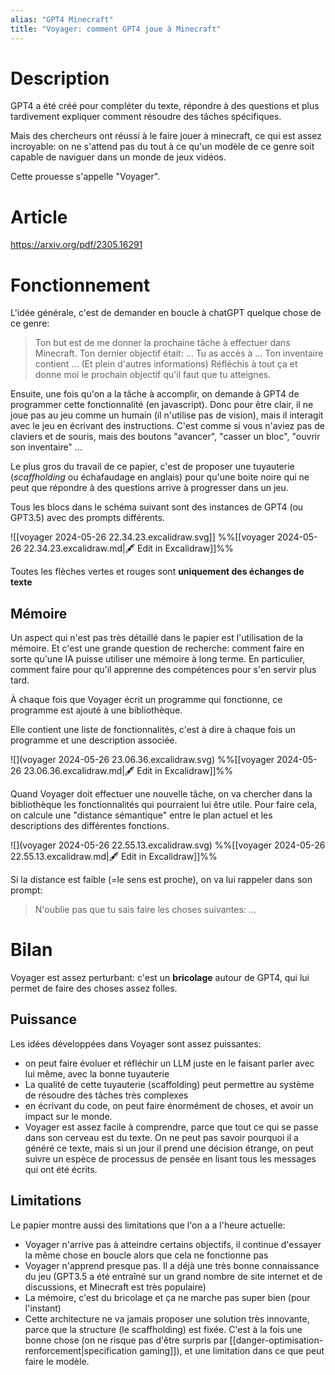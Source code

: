 ```yaml
---
alias: "GPT4 Minecraft"
title: "Voyager: comment GPT4 joue à Minecraft"
---
```


# Description

GPT4 a été créé pour compléter du texte, répondre à des questions et plus tardivement expliquer comment résoudre des tâches spécifiques.

Mais des chercheurs ont réussi à le faire jouer à minecraft, ce qui est assez incroyable: on ne s'attend pas du tout à ce qu'un modèle de ce genre soit capable de naviguer dans un monde de jeux vidéos.

Cette prouesse s'appelle "Voyager".

# Article

<https://arxiv.org/pdf/2305.16291>

# Fonctionnement

L'idée générale, c'est de demander en boucle à chatGPT quelque chose de ce genre:

> Ton but est de me donner la prochaine tâche à effectuer dans Minecraft.
> Ton dernier objectif était: ...
> Tu as accès à ...
> Ton inventaire contient ...
> (Et plein d'autres informations)
> Réfléchis à tout ça et donne moi le prochain objectif qu'il faut que tu atteignes.

Ensuite, une fois qu'on a la tâche à accomplir, on demande à GPT4 de programmer cette fonctionnalité (en javascript). Donc pour être clair, il ne joue pas au jeu comme un humain (il n'utilise pas de vision), mais il interagit avec le jeu en écrivant des instructions. C'est comme si vous n'aviez pas de claviers et de souris, mais des boutons "avancer", "casser un bloc", "ouvrir son inventaire" ...

Le plus gros du travail de ce papier, c'est de proposer une tuyauterie (*scaffholding* ou échafaudage en anglais) pour qu'une boite noire qui ne peut que répondre à des questions arrive à progresser dans un jeu.

Tous les blocs dans le schéma suivant sont des instances de GPT4 (ou GPT3.5) avec des prompts différents.

![[voyager 2024-05-26 22.34.23.excalidraw.svg]]
%%[[voyager 2024-05-26 22.34.23.excalidraw.md|🖋 Edit in Excalidraw]]%%

Toutes les flèches vertes et rouges sont **uniquement des échanges de texte**

## Mémoire

Un aspect qui n'est pas très détaillé dans le papier est l'utilisation de la mémoire. Et c'est une grande question de recherche: comment faire en sorte qu'une IA puisse utiliser une mémoire à long terme. En particulier, comment faire pour qu'il apprenne des compétences pour s'en servir plus tard.

À chaque fois que Voyager écrit un programme qui fonctionne, ce programme est ajouté à une bibliothèque.

Elle contient une liste de fonctionnalités, c'est à dire à chaque fois un programme et une description associée.

![](voyager 2024-05-26 23.06.36.excalidraw.svg)
%%[[voyager 2024-05-26 23.06.36.excalidraw.md|🖋 Edit in Excalidraw]]%%


Quand Voyager doit effectuer une nouvelle tâche, on va chercher dans la bibliothèque les fonctionnalités qui pourraient lui être utile. Pour faire cela, on calcule une "distance sémantique" entre le plan actuel et les descriptions des différentes fonctions.


![](voyager 2024-05-26 22.55.13.excalidraw.svg)
%%[[voyager 2024-05-26 22.55.13.excalidraw.md|🖋 Edit in Excalidraw]]%%


Si la distance est faible (=le sens est proche), on va lui rappeler dans son prompt:

> N'oublie pas que tu sais faire les choses suivantes:
> ...

# Bilan

Voyager est assez perturbant: c'est un **bricolage** autour de GPT4, qui lui permet de faire des choses assez folles.

## Puissance

Les idées développées dans Voyager sont assez puissantes:
- on peut faire évoluer et réfléchir un LLM juste en le faisant parler avec lui même, avec la bonne tuyauterie
- La qualité de cette tuyauterie (scaffolding) peut permettre au système de résoudre des tâches très complexes
- en écrivant du code, on peut faire énormément de choses, et avoir un impact sur le monde.
- Voyager est assez facile à comprendre, parce que tout ce qui se passe dans son cerveau est du texte. On ne peut pas savoir pourquoi il a généré ce texte, mais si un jour il prend une décision étrange, on peut suivre un espèce de processus de pensée en lisant tous les messages qui ont été écrits.

## Limitations

Le papier montre aussi des limitations que l'on a a l'heure actuelle:
- Voyager n'arrive pas à atteindre certains objectifs, il continue d'essayer la même chose en boucle alors que cela ne fonctionne pas
- Voyager n'apprend presque pas. Il a déjà une très bonne connaissance du jeu (GPT3.5 a été entraîné sur un grand nombre de site internet et de discussions, et Minecraft est très populaire)
- La mémoire, c'est du bricolage et ça ne marche pas super bien (pour l'instant)
- Cette architecture ne va jamais proposer une solution très innovante, parce que la structure (le scaffholding) est fixée. C'est à la fois une bonne chose (on ne risque pas d'être surpris par [[danger-optimisation-renforcement|specification gaming]]), et une limitation dans ce que peut faire le modèle.